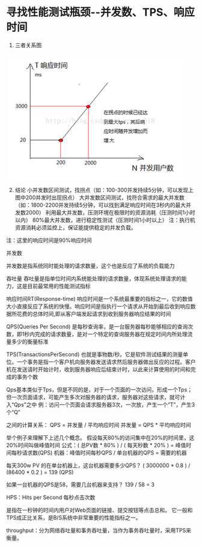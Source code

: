 # 寻找性能测试瓶颈--并发数、TPS、响应时间

1. 三者关系图

![img](.\img\Center)

2.  结论
小并发数区间测试，找拐点（如：100-300并发持续5分钟，可以发现上图中200并发时出现拐点）
大并发数区间测试，找符合需求的最大并发数（如：1800-2200并发持续5分钟，可以找到满足响应时间在3秒内的最大并发数2000）
利用最大并发数，压测环境在极限时的资源消耗（压测时间1小时以内）
80%最大并发数，进行稳定性测试（压测时间1小时以上）
注：执行机资源消耗必须监控上，保证能提供稳定的并发负载。

注：这里的响应时间是90%响应时间



并发数

并发数是指系统同时能处理的请求数量，这个也是反应了系统的负载能力

吞吐量
吞吐量是指单位时间内系统能处理的请求数量，体现系统处理请求的能力，这是目前最常用的性能测试指标

响应时间RT(Response-time)
响应时间是一个系统最重要的指标之一，它的数值大小直接反应了系统的快慢。响应时间是指执行一个请求从开始到最后收到响应数据所花费的总体时间,即从客户端发起请求到收到服务器响应结果的时间

QPS(Queries Per Second)
是每秒查询率，是一台服务器每秒能够相应的查询次数，即1秒内完成的请求数量，是对一个特定的查询服务器在规定时间内所处理流量多少的衡量标准

TPS(TransactionsPerSecond)
也就是事物数/秒。它是软件测试结果的测量单位。一个事务是指一个客户机向服务器发送请求然后服务器做出反应的过程。客户机在发送请时开始计时，收到服务器响应后结束计时，以此来计算使用的时间和完成的事务个数

Qps基本类似于Tps，但是不同的是，对于一个页面的一次访问，形成一个Tps；但一次页面请求，可能产生多次对服务器的请求，服务器对这些请求，就可计入“Qps”之中
例：访问一个页面会请求服务器3次，一次放，产生一个“T”，产生3个“Q”

之间的计算关系：
QPS = 并发量 / 平均响应时间
并发量 = QPS * 平均响应时间


举个例子来理解下上述几个概念。
假设每天80%的访问集中在20%的时间里，这20%时间叫做峰值时间
公式：( 总PV数 * 80% ) / ( 每天秒数 * 20% ) = 峰值时间每秒请求数(QPS)
机器：峰值时间每秒QPS / 单台机器的QPS = 需要的机器

每天300w PV 的在单台机器上，这台机器需要多少QPS？
( 3000000 * 0.8 ) / (86400 * 0.2 ) = 139 (QPS)

如果一台机器的QPS是58，需要几台机器来支持？
139 / 58 = 3

HPS：Hits per Second 每秒点击次数

是指在一秒钟的时间内用户对Web页面的链接、提交按钮等点击总和。 它一般和TPS成正比关系，是B/S系统中非常重要的性能指标之一。

throughput：分为网络吞吐量和事务吞吐量，当作为事务吞吐量时，采用TPS来衡量。